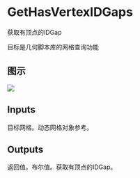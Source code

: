 # GetHasVertexIDGaps

获取有顶点的IDGap

目标是几何脚本库的网格查询功能

## 图示

![]($-20221218-19114926.png)

## Inputs

目标网格。动态网格对象参考。  

## Outputs

返回值。布尔值。获取有顶点的IDGap。
